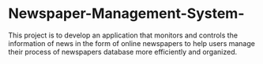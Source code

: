 # Newspaper-Management-System-
This project is to develop an application that monitors and controls the information of news in the form of online newspapers to help users manage their process of newspapers database more efficiently and organized.
